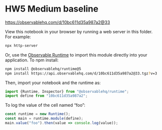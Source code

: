 # HW5 Medium baseline

https://observablehq.com/d/10bc611d35a987a2@33

View this notebook in your browser by running a web server in this folder. For
example:

~~~sh
npx http-server
~~~

Or, use the [Observable Runtime](https://github.com/observablehq/runtime) to
import this module directly into your application. To npm install:

~~~sh
npm install @observablehq/runtime@5
npm install https://api.observablehq.com/d/10bc611d35a987a2@33.tgz?v=3
~~~

Then, import your notebook and the runtime as:

~~~js
import {Runtime, Inspector} from "@observablehq/runtime";
import define from "10bc611d35a987a2";
~~~

To log the value of the cell named “foo”:

~~~js
const runtime = new Runtime();
const main = runtime.module(define);
main.value("foo").then(value => console.log(value));
~~~
